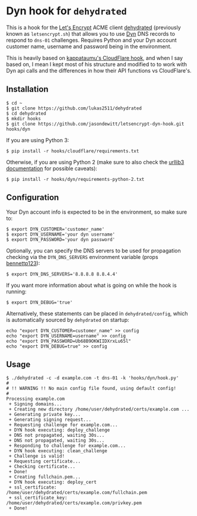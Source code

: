 # Dyn hook for `dehydrated`

This is a hook for the [Let's Encrypt](https://letsencrypt.org/) ACME client [dehydrated](https://github.com/lukas2511/dehydrated) (previously known as `letsencrypt.sh`) that allows you to use [Dyn](https://dyn.com/) DNS records to respond to `dns-01` challenges. Requires Python and your Dyn account customer name, username and password being in the environment.

This is heavily based on [kappataumu's CloudFlare hook](https://github.com/kappataumu/letsencrypt-cloudflare-hook), and when I say based on, I mean I kept most of his structure and modified to to work with Dyn api calls and the differences in how their API functions vs CloudFlare's.

## Installation

```
$ cd ~
$ git clone https://github.com/lukas2511/dehydrated
$ cd dehydrated
$ mkdir hooks
$ git clone https://github.com/jasondewitt/letsencrypt-dyn-hook.git hooks/dyn
```

If you are using Python 3:
```
$ pip install -r hooks/cloudflare/requirements.txt
```

Otherwise, if you are using Python 2 (make sure to also check the [urllib3 documentation](http://urllib3.readthedocs.org/en/latest/security.html#installing-urllib3-with-sni-support-and-certificates) for possible caveats):

```
$ pip install -r hooks/dyn/requirements-python-2.txt
```


## Configuration

Your Dyn account info is expected to be in the environment, so make sure to:

```
$ export DYN_CUSTOMER='customer_name'
$ export DYN_USERNAME='your dyn username'
$ export DYN_PASSWORD='your dyn password'
```

Optionally, you can specify the DNS servers to be used for propagation checking via the `DYN_DNS_SERVERS` environment variable (props [bennettp123](https://github.com/bennettp123)):

```
$ export DYN_DNS_SERVERS='8.8.8.8 8.8.4.4'
```

If you want more information about what is going on while the hook is running:

```
$ export DYN_DEBUG='true'
```

Alternatively, these statements can be placed in `dehydrated/config`, which is automatically sourced by `dehydrated` on startup:

```
echo "export DYN_CUSTOMER=customer_name" >> config
echo "export DYN_USERNAME=username" >> config
echo "export DYN_PASSWORD=Ub68B9OKWIIDXrxLu65l"
echo "export DYN_DEBUG=true" >> config
```


## Usage

```
$ ./dehydrated -c -d example.com -t dns-01 -k 'hooks/dyn/hook.py'
#
# !! WARNING !! No main config file found, using default config!
#
Processing example.com
 + Signing domains...
 + Creating new directory /home/user/dehydrated/certs/example.com ...
 + Generating private key...
 + Generating signing request...
 + Requesting challenge for example.com...
 + DYN hook executing: deploy_challenge
 + DNS not propagated, waiting 30s...
 + DNS not propagated, waiting 30s...
 + Responding to challenge for example.com...
 + DYN hook executing: clean_challenge
 + Challenge is valid!
 + Requesting certificate...
 + Checking certificate...
 + Done!
 + Creating fullchain.pem...
 + DYN hook executing: deploy_cert
 + ssl_certificate: /home/user/dehydrated/certs/example.com/fullchain.pem
 + ssl_certificate_key: /home/user/dehydrated/certs/example.com/privkey.pem
 + Done!
```

